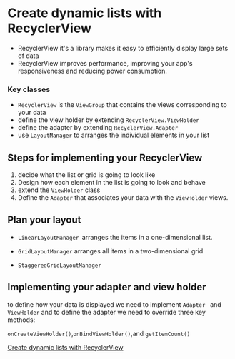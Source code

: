 # Create dynamic lists with RecyclerView


* RecyclerView it's a library makes it easy to efficiently display large sets of data
* RecyclerView improves performance, improving your app's responsiveness and reducing power consumption.

### Key classes
* `RecyclerView` is the `ViewGroup` that contains the views corresponding to your data
* define the view holder by extending `RecyclerView.ViewHolder`
* define the adapter by extending `RecyclerView.Adapter`
* use `LayoutManager` to arranges the individual elements in your list

## Steps for implementing your RecyclerView
1. decide what the list or grid is going to look like
2. Design how each element in the list is going to look and behave
3. extend the `ViewHolder` class
4. Define the `Adapter` that associates your data with the `ViewHolder` views.

## Plan your layout

* `LinearLayoutManager `arranges the items in a one-dimensional list.

* `GridLayoutManager` arranges all items in a two-dimensional grid

* `StaggeredGridLayoutManager` 

## Implementing your adapter and view holder

to define how your data is displayed we need to implement `Adapter ` and `ViewHolder` and to define the adapter we need to override three key methods:

 `onCreateViewHolder()`,`onBindViewHolder()`,and `getItemCount()`


[Create dynamic lists with RecyclerView](https://developer.android.com/guide/topics/ui/layout/recyclerview#java)